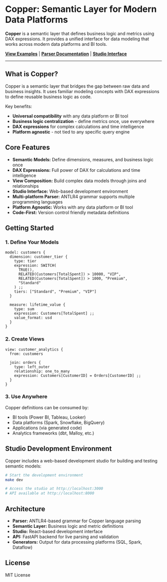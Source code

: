 # Copper: Semantic Layer for Modern Data Platforms

**Copper** is a semantic layer that defines business logic and metrics using DAX expressions. It provides a unified interface for data modeling that works across modern data platforms and BI tools.

**[View Examples](examples/)** | **[Parser Documentation](grammar/README.md)** | **[Studio Interface](studio/)**

---

## What is Copper?

Copper is a semantic layer that bridges the gap between raw data and business insights. It uses familiar modeling concepts with DAX expressions to define reusable business logic as code.

Key benefits:
- **Universal compatibility** with any data platform or BI tool
- **Business logic centralization** - define metrics once, use everywhere  
- **DAX expressions** for complex calculations and time intelligence
- **Platform agnostic** - not tied to any specific query engine

## Core Features

*   **Semantic Models:** Define dimensions, measures, and business logic once
*   **DAX Expressions:** Full power of DAX for calculations and time intelligence  
*   **View Composition:** Build complex data models through joins and relationships
*   **Studio Interface:** Web-based development environment
*   **Multi-platform Parser:** ANTLR4 grammar supports multiple programming languages
*   **Platform Agnostic:** Works with any data platform or BI tool
*   **Code-First:** Version control friendly metadata definitions

## Getting Started

### 1. Define Your Models

```copper
model: customers {
  dimension: customer_tier {
    type: tier
    expression: SWITCH(
      TRUE(),
      RELATED(Customers[TotalSpent]) > 10000, "VIP",
      RELATED(Customers[TotalSpent]) > 1000, "Premium",
      "Standard"
    ) ;;
    tiers: ["Standard", "Premium", "VIP"]
  }
  
  measure: lifetime_value {
    type: sum
    expression: Customers[TotalSpent] ;;
    value_format: usd
  }
}
```

### 2. Create Views

```copper
view: customer_analytics {
  from: customers
  
  join: orders {
    type: left_outer
    relationship: one_to_many
    expression: Customers[CustomerID] = Orders[CustomerID] ;;
  }
}
```

### 3. Use Anywhere

Copper definitions can be consumed by:
- BI tools (Power BI, Tableau, Looker)
- Data platforms (Spark, Snowflake, BigQuery) 
- Applications (via generated code)
- Analytics frameworks (dbt, Malloy, etc.)



## Studio Development Environment

Copper includes a web-based development studio for building and testing semantic models:

```bash
# Start the development environment
make dev

# Access the studio at http://localhost:3000
# API available at http://localhost:8000
```

## Architecture

- **Parser:** ANTLR4-based grammar for Copper language parsing
- **Semantic Layer:** Business logic and metric definitions
- **Studio:** React-based development interface  
- **API:** FastAPI backend for live parsing and validation
- **Generators:** Output for data processing platforms (SQL, Spark, Dataflow)

## License

MIT License

